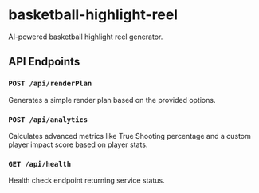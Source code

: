 # basketball-highlight-reel

AI-powered basketball highlight reel generator.

## API Endpoints

### `POST /api/renderPlan`
Generates a simple render plan based on the provided options.

### `POST /api/analytics`
Calculates advanced metrics like True Shooting percentage and a custom player impact score based on player stats.

### `GET /api/health`
Health check endpoint returning service status.
